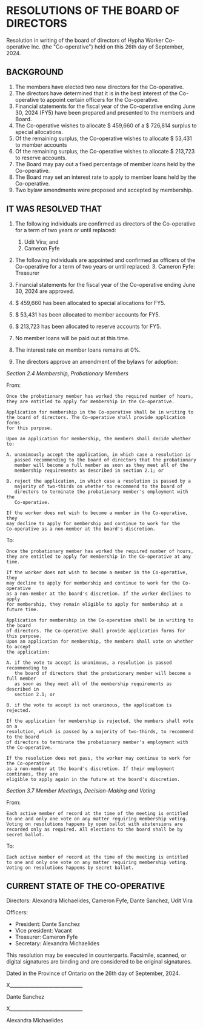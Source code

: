 
# RESOLUTIONS OF THE BOARD OF DIRECTORS 			

Resolution in writing of the board of directors of Hypha Worker Co-operative Inc. (the "Co-operative") held on this 26th day of September, 2024.				


## BACKGROUND				



1. The members have elected two new directors for the Co-operative.
2. The directors have determined that it is in the best interest of the Co-operative to appoint certain officers for the Co-operative.
3. Financial statements for the fiscal year of the Co-operative ending June 30, 2024 (FY5) have been prepared and presented to the members and Board.
4. The Co-operative wishes to allocate $ 459,660 of a $ 726,814 surplus to special allocations.
5. Of the remaining surplus, the Co-operative wishes to allocate $ 53,431 to member accounts 
6. Of the remaining surplus, the Co-operative wishes to allocate $ 213,723 to reserve accounts.
7. The Board may pay out a fixed percentage of member loans held by the Co-operative.
8. The Board may set an interest rate to apply to member loans held by the Co-operative.
9. Two bylaw amendments were proposed and accepted by membership.

					


## IT WAS RESOLVED THAT



1. The following individuals are confirmed as directors of the Co-operative for a term of two years or until replaced:	
    1. Udit Vira; and
    2. Cameron Fyfe

		



2. The following individuals are appointed and confirmed as officers of the Co-operative for a term of two years or until replaced:
    3. Cameron Fyfe: Treasurer
3. Financial statements for the fiscal year of the Co-operative ending June 30, 2024 are approved.
4. $ 459,660 has been allocated to special allocations for FY5.
5. $ 53,431 has been allocated to member accounts for FY5.
6. $ 213,723 has been allocated to reserve accounts for FY5.
7. No member loans will be paid out at this time.
8. The interest rate on member loans remains at 0%.
9. The directors approve an amendment of the bylaws for adoption:

	 

*Section 2.4 Membership, Probationary Members*

From:


```
Once the probationary member has worked the required number of hours,
they are entitled to apply for membership in the Co-operative.

Application for membership in the Co-operative shall be in writing to
the board of directors. The Co-operative shall provide application forms
for this purpose.

Upon an application for membership, the members shall decide whether to:

A. unanimously accept the application, in which case a resolution is
   passed recommending to the board of directors that the probationary
   member will become a full member as soon as they meet all of the
   membership requirements as described in section 2.1; or  

B. reject the application, in which case a resolution is passed by a
   majority of two-thirds on whether to recommend to the board of
   directors to terminate the probationary member's employment with the
   Co-operative.

If the worker does not wish to become a member in the Co-operative, they
may decline to apply for membership and continue to work for the
Co-operative as a non-member at the board's discretion.
```


To:


```
Once the probationary member has worked the required number of hours, they are entitled to apply for membership in the Co-operative at any time.

If the worker does not wish to become a member in the Co-operative, they
may decline to apply for membership and continue to work for the Co-operative
as a non-member at the board's discretion. If the worker declines to apply
for membership, they remain eligible to apply for membership at a future time.

Application for membership in the Co-operative shall be in writing to the board
of directors. The Co-operative shall provide application forms for this purpose.
Upon an application for membership, the members shall vote on whether to accept
the application:

A. if the vote to accept is unanimous, a resolution is passed recommending to
   the board of directors that the probationary member will become a full member
   as soon as they meet all of the membership requirements as described in
   section 2.1; or

B. if the vote to accept is not unanimous, the application is rejected.

If the application for membership is rejected, the members shall vote on a
resolution, which is passed by a majority of two-thirds, to recommend to the board
of directors to terminate the probationary member's employment with the Co-operative.

If the resolution does not pass, the worker may continue to work for the Co-operative
as a non-member at the board's discretion. If their employment continues, they are
eligible to apply again in the future at the board's discretion.
```


*Section 3.7 Member Meetings, Decision-Making and Voting*

From:


```
Each active member of record at the time of the meeting is entitled
to one and only one vote on any matter requiring membership voting.
Voting on resolutions happens by open ballot with abstensions are
recorded only as required. All elections to the board shall be by
secret ballot.
```


To:


```
Each active member of record at the time of the meeting is entitled
to one and only one vote on any matter requiring membership voting.
Voting on resolutions happens by secret ballot.
```



## CURRENT STATE OF THE CO-OPERATIVE

Directors: Alexandra Michaelides, Cameron Fyfe, Dante Sanchez, Udit Vira

Officers:



* President: Dante Sanchez
* Vice president: Vacant
* Treasurer: Cameron Fyfe
* Secretary: Alexandra Michaelides

This resolution may be executed in counterparts. Facsimile, scanned, or digital signatures are binding and are considered to be original signatures.

Dated in the Province of Ontario on the 26th day of September, 2024.

X______________________________

Dante Sanchez

X______________________________

Alexandra Michaelides
